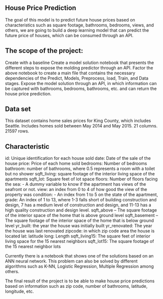 ## House Price Prediction

The goal of this model is to predict future house prices based on characteristics such as square footage, bathrooms, bedrooms, views, and others, we are going to build a deep learning model that can predict the future price of houses, which can be consumed through an API.

## The scope of the project:

Create with a baseline
   Create a model solution notebook that presents the different steps to expose the molding predictor through an API.
Factor the above notebook to create a main file that contains the necessary dependencies of the Predict, Models, Preprocess, load, Train, and Data stages.
Expose the model solution through an API, in which information can be captured with bathrooms, bedrooms, bathrooms, etc. and can return the house price prediction.

## Data set

This dataset contains home sales prices for King County, which includes Seattle. Includes homes sold between May 2014 and May 2015.
21 columns.
21597 rows.

## Characteristic

id: Unique identification for each house sold
date: Date of the sale of the house
price: Price of each home sold
bedrooms: Number of bedrooms
bathroom: number of bathrooms, where 0.5 represents a room with a toilet but no shower
sqft_living: square footage of the interior living space of the apartments
sqft_lot: Square feet of lot space
floors: Number of floors
facing the sea: - A dummy variable to know if the apartment has views of the seafront or not.
view: an index from 0 to 4 of how good the view of the property was
condition: - An index from 1 to 5 on the state of the apartment,
grade: An index of 1 to 13, where 1-3 falls short of building construction and design, 7 has a medium level of construction and design, and 11-13 has a high quality construction and design level.
sqft_above – The square footage of the interior space of the home that is above ground level
sqft_basement – The square footage of the interior space of the home that is below ground level
yr_built: the year the house was initially built
yr_renovated: The year the house was last renovated
zipcode: in which zip code area the house is located
lat: latitude
long: Length
sqft_living15: The square feet of interior living space for the 15 nearest neighbors
sqft_lot15: The square footage of the 15 nearest neighbor lots

Currently there is a notebook that shows one of the solutions based on an ANN neural network. This problem can also be solved by different algorithms such as K-NN, Logistic Regression, Multiple Regression among others.

The final result of the project is to be able to make house price predictions based on information such as zip code, number of bathrooms, latitude, longitude, etc.